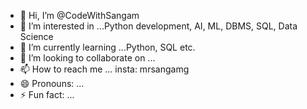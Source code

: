 - 👋 Hi, I’m @CodeWithSangam
- 👀 I’m interested in ...Python development, AI, ML, DBMS, SQL, Data Science
- 🌱 I’m currently learning ...Python, SQL etc.
- 💞️ I’m looking to collaborate on ...
- 📫 How to reach me ... insta: mrsangamg
- 😄 Pronouns: ...
- ⚡ Fun fact: ...

<!---
CodeWithSangam/CodeWithSangam is a ✨ special ✨ repository because its `README.md` (this file) appears on your GitHub profile.
You can click the Preview link to take a look at your changes.
--->
